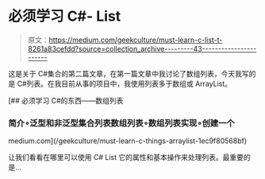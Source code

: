 # 必须学习 C#- List

> 原文：<https://medium.com/geekculture/must-learn-c-list-t-8261a83cefdd?source=collection_archive---------43----------------------->

这是关于 C#集合的第二篇文章，在第一篇文章中我讨论了数组列表，今天我写的是 C#列表。在我目前从事的项目中，我使用列表多于数组或 ArrayList。

[](/geekculture/must-learn-c-things-arraylist-1ec9f80568bf) [## 必须学习 C#的东西——数组列表

### 简介∘泛型和非泛型集合列表数组列表∘数组列表实现∘创建一个

medium.com](/geekculture/must-learn-c-things-arraylist-1ec9f80568bf) 

让我们看看在哪里可以使用 C# List 它的属性和基本操作来处理列表。最重要的是…